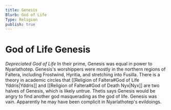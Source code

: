 ```yaml
---
title: Genesis
Blurb: God of Life
Type: Religion
publish: true
---
```


# God of Life Genesis

_Depreciated God of Life_
In their prime, Genesis was equal in power to Nyarlathotep.
Genesis's worshippers were mostly in the northern regions of Faltera, including Frostwind, Hyritia, and stretching into Fusilla.
There is a theory in academic circles that [[Religion of Faltera#God of Life Yddris|Yddris]] and [[Religion of Faltera#God of Death Nyx|Nyx]] are two halves of Genesis, which is likely untrue. Thetis says Genesis would be angry to find another god masquerading as the god of life. Genesis was vain. Apparently he may have been complicit in Nyarlathotep's evildoings.

